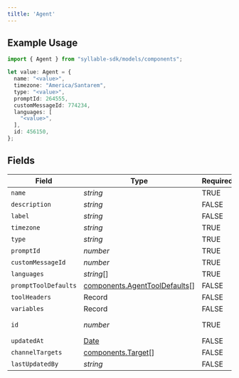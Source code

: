 ```yaml
---
tiltle: 'Agent'
---
```


## Example Usage

```typescript
import { Agent } from "syllable-sdk/models/components";

let value: Agent = {
  name: "<value>",
  timezone: "America/Santarem",
  type: "<value>",
  promptId: 264555,
  customMessageId: 774234,
  languages: [
    "<value>",
  ],
  id: 456150,
};
```

## Fields

| Field                                                                                         | Type                                                                                          | Required                                                                                      | Description                                                                                   |
| --------------------------------------------------------------------------------------------- | --------------------------------------------------------------------------------------------- | --------------------------------------------------------------------------------------------- | --------------------------------------------------------------------------------------------- |
| `name`                                                                                        | *string*                                                                                      | TRUE                                                                            | N/A                                                                                           |
| `description`                                                                                 | *string*                                                                                      | FALSE                                                                            | N/A                                                                                           |
| `label`                                                                                       | *string*                                                                                      | FALSE                                                                            | N/A                                                                                           |
| `timezone`                                                                                    | *string*                                                                                      | TRUE                                                                            | N/A                                                                                           |
| `type`                                                                                        | *string*                                                                                      | TRUE                                                                            | N/A                                                                                           |
| `promptId`                                                                                    | *number*                                                                                      | TRUE                                                                            | N/A                                                                                           |
| `customMessageId`                                                                             | *number*                                                                                      | TRUE                                                                            | N/A                                                                                           |
| `languages`                                                                                   | *string*[]                                                                                    | TRUE                                                                            | N/A                                                                                           |
| `promptToolDefaults`                                                                          | [components.AgentToolDefaults](/sdk-docs/models/components/agenttooldefaults)[]                | FALSE                                                                            | N/A                                                                                           |
| `toolHeaders`                                                                                 | Record                                                                     | FALSE                                                                            | N/A                                                                                           |
| `variables`                                                                                   | Record                                                                     | FALSE                                                                            | N/A                                                                                           |
| `id`                                                                                          | *number*                                                                                      | TRUE                                                                            | The Agent ID                                                                                  |
| `updatedAt`                                                                                   | [Date](https://developer.mozilla.org/en-US/docs/Web/JavaScript/Reference/Global_Objects/Date) | FALSE                                                                            | N/A                                                                                           |
| `channelTargets`                                                                              | [components.Target](/sdk-docs/models/components/target)[]                                      | FALSE                                                                            | N/A                                                                                           |
| `lastUpdatedBy`                                                                               | *string*                                                                                      | FALSE                                                                            | N/A                                                                                           |